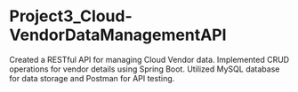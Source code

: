 # Project3_Cloud-VendorDataManagementAPI
Created a RESTful API for managing Cloud Vendor data. Implemented CRUD operations  for vendor details using Spring Boot. Utilized MySQL database for data storage and Postman for API  testing.
